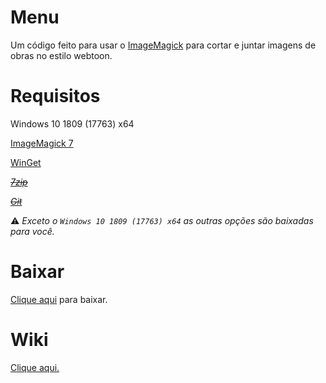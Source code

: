 # Menu
Um código feito para usar o [ImageMagick](https://imagemagick.org/) para cortar e juntar imagens de obras no estilo webtoon.

# Requisitos
  Windows 10 1809 (17763) x64

  [ImageMagick 7](https://imagemagick.org/script/download.php#windows)
  
  [WinGet](https://apps.microsoft.com/store/detail/instalador-de-aplicativo/9NBLGGH4NNS1?hl=pt-br&gl=br&rtc=1)
  
  [~~_7zip_~~](https://www.7-zip.org/download.html)
  
  [~~_Git_~~](https://gitforwindows.org/)

  ⚠️ *Exceto o `Windows 10 1809 (17763) x64` as outras opções são baixadas para você.*

# Baixar
[Clique aqui](https://github.com/OneDefauter/Menu_/releases/download/Iniciar/Menu.msi) para baixar.

# Wiki
[Clique aqui.](https://github.com/OneDefauter/Menu_/wiki)
